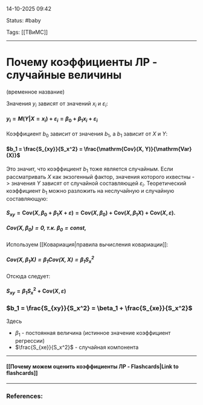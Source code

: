 
14-10-2025 09:42

Status: #baby 

Tags: [[ТВиМС]]

---
# Почему коэффициенты ЛР - случайные величины

(временное название)

Значения $y_i$ зависят от значений $x_i$ и $\varepsilon_i$:
#### $y_i = M(Y|X = x_i) +\varepsilon_i = \beta_0 + \beta_1x_i + \varepsilon_i$

Коэффициент $b_0$ зависит от значения $b_1$, а $b_1$ зависит от $X$ и $Y$:

#### $b_1 = \frac{S_{xy}}{S_x^2} = \frac{\mathrm{Cov}(X, Y)}{\mathrm{Var}(X)}$

Это значит, что коэффициент $b_1$ тоже является случайным.
Если рассматривать $X$ как экзогенный фактор, значения которого ихвестны -> значения $Y$ зависят от случайной составляющей $\varepsilon_i$.
Теоретический коэффициент $b_1$ можно разложить на неслучайную и случайную составляющую:

#### $S_{xy} = \mathrm{Cov}(X, \beta_0 + \beta_1X + \varepsilon) = \mathrm{Cov}(X, \beta_0) + \mathrm{Cov}(X, \beta_1X) + \mathrm{Cov}(X, \varepsilon).$

##### $\mathrm{Cov}(X, \beta_0) = 0$, т.к. $\beta_0 = \mathrm{const},$ 

Используем [[Ковариация|правила вычисления ковариации]]:
##### $\mathrm{Cov}(X, \beta_1X) = \beta_1\mathrm{Cov}(X, X) = \beta_1S_x^2$


Отсюда следует:
#### $S_{xy} = \beta_1S_x^2 + \mathrm{Cov}(X, \varepsilon)$

### $b_1 = \frac{S_{xy}}{S_x^2} = \beta_1 + \frac{S_{xe}}{S_x^2}$

Здесь
- $\beta_1$ - постоянная величина (истинное значение  коэффициент регрессии)
- $\frac{S_{xe}}{S_x^2}$ - случайная компонента


----
#### [[Почему можем оценить коэффициенты ЛР - Flashcards|Link to flashcards]]



---
### References:

